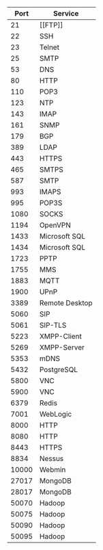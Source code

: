 Port | Service
--- | ---
21 | [[FTP]]
22 | SSH
23 | Telnet
25 | SMTP
53 | DNS
80 | HTTP
110 | POP3
123 | NTP
143 | IMAP
161 | SNMP
179 | BGP
389 | LDAP
443 | HTTPS
465 | SMTPS
587 | SMTP
993 | IMAPS
995 | POP3S
1080 | SOCKS
1194 | OpenVPN
1433 | Microsoft SQL
1434 | Microsoft SQL
1723 | PPTP
1755 | MMS
1883 | MQTT
1900 | UPnP
3389 | Remote Desktop
5060 | SIP
5061 | SIP-TLS
5223 | XMPP-Client
5269 | XMPP-Server
5353 | mDNS
5432 | PostgreSQL
5800 | VNC
5900 | VNC
6379 | Redis
7001 | WebLogic
8000 | HTTP
8080 | HTTP
8443 | HTTPS
8834 | Nessus
10000 | Webmin
27017 | MongoDB
28017 | MongoDB
50070 | Hadoop
50075 | Hadoop
50090 | Hadoop
50095 | Hadoop
